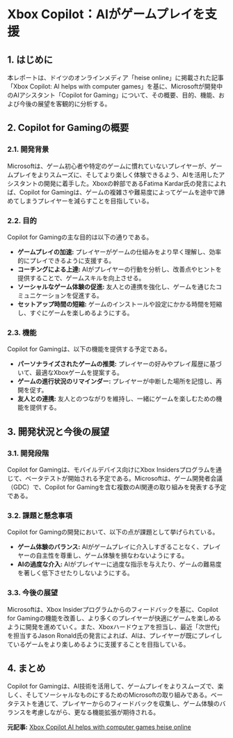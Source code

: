 # Xbox Copilot：AIがゲームプレイを支援

## 1. はじめに

本レポートは、ドイツのオンラインメディア「heise online」に掲載された記事「Xbox Copilot: AI helps with computer games」を基に、Microsoftが開発中のAIアシスタント「Copilot for Gaming」について、その概要、目的、機能、および今後の展望を客観的に分析する。

## 2. Copilot for Gamingの概要

### 2.1. 開発背景

Microsoftは、ゲーム初心者や特定のゲームに慣れていないプレイヤーが、ゲームプレイをよりスムーズに、そしてより楽しく体験できるよう、AIを活用したアシスタントの開発に着手した。Xboxの幹部であるFatima Kardar氏の発言によれば、Copilot for Gamingは、ゲームの複雑さや難易度によってゲームを途中で諦めてしまうプレイヤーを減らすことを目指している。

### 2.2. 目的

Copilot for Gamingの主な目的は以下の通りである。

* **ゲームプレイの加速:** プレイヤーがゲームの仕組みをより早く理解し、効率的にプレイできるように支援する。
* **コーチングによる上達:** AIがプレイヤーの行動を分析し、改善点やヒントを提供することで、ゲームスキルを向上させる。
* **ソーシャルなゲーム体験の促進:** 友人との連携を強化し、ゲームを通じたコミュニケーションを促進する。
* **セットアップ時間の短縮:** ゲームのインストールや設定にかかる時間を短縮し、すぐにゲームを楽しめるようにする。

### 2.3. 機能

Copilot for Gamingは、以下の機能を提供する予定である。

* **パーソナライズされたゲームの推奨:** プレイヤーの好みやプレイ履歴に基づいて、最適なXboxゲームを提案する。
* **ゲームの進行状況のリマインダー:** プレイヤーが中断した場所を記憶し、再開を促す。
* **友人との連携:** 友人とのつながりを維持し、一緒にゲームを楽しむための機能を提供する。

## 3. 開発状況と今後の展望

### 3.1. 開発段階

Copilot for Gamingは、モバイルデバイス向けにXbox Insidersプログラムを通じて、ベータテストが開始される予定である。Microsoftは、ゲーム開発者会議（GDC）で、Copilot for Gamingを含む複数のAI関連の取り組みを発表する予定である。

### 3.2. 課題と懸念事項

Copilot for Gamingの開発において、以下の点が課題として挙げられている。

* **ゲーム体験のバランス:** AIがゲームプレイに介入しすぎることなく、プレイヤーの自主性を尊重し、ゲーム体験を損なわないようにする。
* **AIの過度な介入:** AIがプレイヤーに過度な指示を与えたり、ゲームの難易度を著しく低下させたりしないようにする。

### 3.3. 今後の展望

Microsoftは、Xbox Insiderプログラムからのフィードバックを基に、Copilot for Gamingの機能を改善し、より多くのプレイヤーが快適にゲームを楽しめるように開発を進めていく。また、Xboxハードウェアを担当し、最近「次世代」を担当するJason Ronald氏の発言によれば、AIは、プレイヤーが既にプレイしているゲームをより楽しめるように支援することを目指している。

## 4. まとめ

Copilot for Gamingは、AI技術を活用して、ゲームプレイをよりスムーズで、楽しく、そしてソーシャルなものにするためのMicrosoftの取り組みである。ベータテストを通じて、プレイヤーからのフィードバックを収集し、ゲーム体験のバランスを考慮しながら、更なる機能拡張が期待される。



**元記事:** [
 Xbox Copilot AI helps with computer games heise online
](https://www.heise.de/en/news/Xbox-Copilot-AI-helps-with-computer-games-10315481.html)
